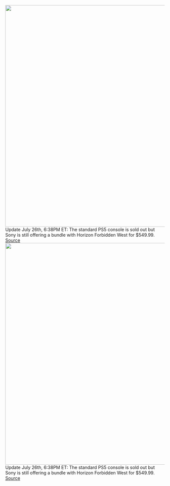 <img src='https://cdn.vox-cdn.com/thumbor/TgF0Sa45FcZ_cA08FnAx8Mx5sec=/0x0:2040x1360/1200x800/filters:focal(857x517:1183x843)/cdn.vox-cdn.com/uploads/chorus_image/image/71175591/vpavic_4261_20201023_0027.0.jpg' width='700px' /><br/>
Update July 26th, 6:38PM ET: The standard PS5 console is sold out but Sony is still offering a bundle with Horizon Forbidden West for $549.99.
<a href='https://www.theverge.com/2022/7/26/23188423/sony-playstation-5-ps5-console-restock-public-queue-availability-inventory-check'> Source <a/><img src='https://cdn.vox-cdn.com/thumbor/TgF0Sa45FcZ_cA08FnAx8Mx5sec=/0x0:2040x1360/1200x800/filters:focal(857x517:1183x843)/cdn.vox-cdn.com/uploads/chorus_image/image/71175591/vpavic_4261_20201023_0027.0.jpg' width='700px' /><br/>
Update July 26th, 6:38PM ET: The standard PS5 console is sold out but Sony is still offering a bundle with Horizon Forbidden West for $549.99.
<a href='https://www.theverge.com/2022/7/26/23188423/sony-playstation-5-ps5-console-restock-public-queue-availability-inventory-check'> Source <a/>